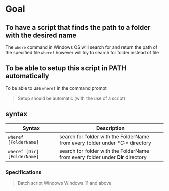 # Goal

## To have a script that finds the path to a folder with the desired name
The `where` command in Windows OS will search for and return the path of the specified file
`wheref` however will try to search for folder instead of file

## To be able to setup this script in PATH automatically
To be able to use `wheref` in the command prompt
> Setup should be automatic (with the use of a script)

## syntax
Syntax | Description
---------- | ------------
`wheref [FolderName]` | search for folder with the FolderName from every folder under **C:\** directory
`wheref [Dir] [FolderName]` | search for folder with the FolderName from every folder under **Dir** directory

### Specifications
> Batch script
> Windows
> Windows 11 and above